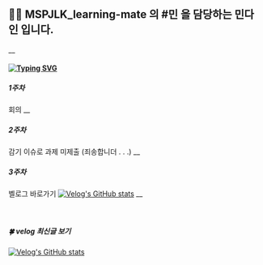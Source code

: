 ## 🏃‍♀️ MSPJLK_learning-mate 의 #민 을 담당하는 민다인 입니다.

\_\_
<br />

#### [![Typing SVG](https://readme-typing-svg.demolab.com?font=Fira+Code&size=17&duration=3000&pause=1000&color=56F79D&multiline=true&width=600&lines=%E2%9A%A1%EF%B8%8F+MISSION+%3A+%EB%A7%A4%EC%A3%BC+%EC%BD%94%EB%93%9C+%EB%A6%AC%EB%B7%B0%EB%B0%9B%EC%9D%84+%EC%BD%94%EB%93%9C+%EC%A0%9C%EC%B6%9C+%EB%98%90%EB%8A%94+%EA%B3%B5%EB%B6%80+%EB%82%B4%EC%9A%A9+%EB%B8%94%EB%A1%9C%EA%B7%B8+%EC%9E%91%EC%84%B1)](https://git.io/typing-svg)

##### 1주차

회의
\_\_

##### 2주차

감기 이슈로 과제 미제출 (죄송합니더 . . .)
\_\_

##### 3주차

벨로그 바로가기
[![Velog's GitHub stats](https://velog-readme-stats.vercel.app/api?name=danggin&slug=TIL-원티드-프리온보딩-1일차-useState-톺아보기)](https://github.com/eungyeole/velog-readme-stats)
\_\_
<br />
<br />
<br />

##### 🍀 velog 최신글 보기

[![Velog's GitHub stats](https://velog-readme-stats.vercel.app/api/list?name=danggin)](https://velog.io/@danggin)
